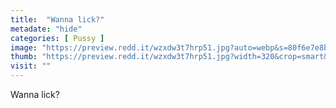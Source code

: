 ```yaml
---
title:  "Wanna lick?"
metadate: "hide"
categories: [ Pussy ]
image: "https://preview.redd.it/wzxdw3t7hrp51.jpg?auto=webp&s=80f6e7e8b41f536207575f8805c67c46cb2178e4"
thumb: "https://preview.redd.it/wzxdw3t7hrp51.jpg?width=320&crop=smart&auto=webp&s=e45a5ecf062ae3d09d3e1646fef74ff33756e9af"
visit: ""
---
```

Wanna lick?
